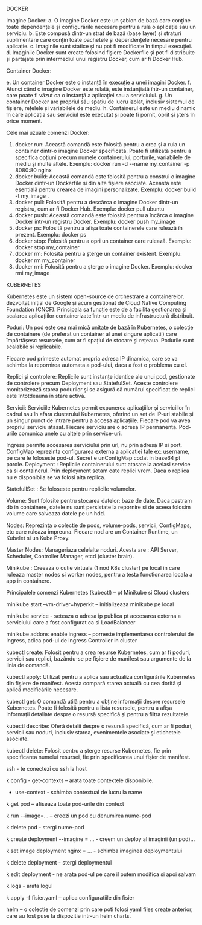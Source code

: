 DOCKER

Imagine Docker:
a.	O imagine Docker este un șablon de bază care conține toate dependențele și configurările necesare pentru a rula o aplicație sau un serviciu.
b.	Este compusă dintr-un strat de bază (base layer) și straturi suplimentare care conțin toate pachetele și dependențele necesare pentru aplicație.
c.	Imaginile sunt statice și nu pot fi modificate în timpul execuției.
d.	Imaginile Docker sunt create folosind fișiere Dockerfile și pot fi distribuite și partajate prin intermediul unui registru Docker, cum ar fi Docker Hub.

Container Docker:

e.	Un container Docker este o instanță în execuție a unei imagini Docker.
f.	Atunci când o imagine Docker este rulată, este instanțiată într-un container, care poate fi văzut ca o instanță a aplicației sau a serviciului.
g.	Un container Docker are propriul său spațiu de lucru izolat, inclusiv sistemul de fișiere, rețelele și variabilele de mediu.
h.	Containerul este un mediu dinamic în care aplicația sau serviciul este executat și poate fi pornit, oprit și șters în orice moment.

Cele mai uzuale comenzi Docker:

1.	docker run: Această comandă este folosită pentru a crea și a rula un container dintr-o imagine Docker specificată. Poate fi utilizată pentru a specifica opțiuni precum numele containerului, porturile, variabilele de mediu și multe altele.
Exemplu: docker run -d --name my_container -p 8080:80 nginx
2.	docker build: Această comandă este folosită pentru a construi o imagine Docker dintr-un Dockerfile și din alte fișiere asociate. Aceasta este esențială pentru crearea de imagini personalizate.
Exemplu: docker build -t my_image .
3.	docker pull: Folosită pentru a descărca o imagine Docker dintr-un registru, cum ar fi Docker Hub.
Exemplu: docker pull ubuntu
4.	docker push: Această comandă este folosită pentru a încărca o imagine Docker într-un registru Docker.
Exemplu: docker push my_image
5.	docker ps: Folosită pentru a afișa toate containerele care rulează în prezent.
Exemplu: docker ps
6.	docker stop: Folosită pentru a opri un container care rulează.
Exemplu: docker stop my_container
7.	docker rm: Folosită pentru a șterge un container existent.
Exemplu: docker rm my_container
8.	docker rmi: Folosită pentru a șterge o imagine Docker.
Exemplu: docker rmi my_image



KUBERNETES

Kubernetes este un sistem open-source de orchestrare a containerelor, dezvoltat inițial de Google și acum gestionat de Cloud Native Computing Foundation (CNCF). Principala sa funcție este de a facilita gestionarea și scalarea aplicațiilor containerizate într-un mediu de infrastructură distribuit.

Poduri: Un pod este cea mai mică unitate de bază în Kubernetes, o colecție de containere (de preferat un container al unei singure aplicatii) care împărtășesc resursele, cum ar fi spațiul de stocare și rețeaua. Podurile sunt scalabile și replicabile. 

Fiecare pod primeste automat propria adresa IP dinamica, care se va schimba la repornirea automata a pod-ului, daca a fost o problema cu el.

Replici și controlere: Replicile sunt instanțe identice ale unui pod, gestionate de controlere precum Deployment sau StatefulSet. Aceste controlere monitorizează starea podurilor și se asigură că numărul specificat de replici este întotdeauna în stare activă. 

Servicii: Serviciile Kubernetes permit expunerea aplicațiilor și serviciilor în cadrul sau în afara clusterului Kubernetes, oferind un set de IP-uri stabile și un singur punct de intrare pentru a accesa aplicațiile.
Fiecare pod va avea propriul serviciu atasat. Fiecare serviciu are o adresa IP permanenta. Pod-urile comunica unele cu altele prin service-uri.

Ingress permite accesarea serviciului prin url, nu prin adresa IP si port. ConfigMap reprezinta configurarea externa a aplicatiei tale ex: username, pe care le foloseste pod-ul. Secret e unConfigMap codat in base64 pt parole.
Deployment : Replicile containerului sunt atasate la acelasi service ca si containerul. Prin deployment setam cate replici vrem. Daca o replica nu e disponibila se va folosi alta replica.

StatefullSet : Se foloseste pentru replicile volumelor.

Volume: Sunt folosite pentru stocarea datelor: baze de date. Daca pastram db in containere, datele nu sunt persistate la repornire si de aceea folosim volume care salveaza datele pe un hdd.

Nodes: Reprezinta o colectie de pods, volume-pods, servicii, ConfigMaps, etc care ruleaza impreuna. Fiecare nod are un Container Runtime, un Kubelet si un Kube Proxy.

Master Nodes: Manageriaza celelalte noduri. Acesta are : API Server, Scheduler, Controller Manager, etcd (cluster brain).

Minikube : Creeaza o cutie virtuala (1 nod K8s cluster) pe local in care ruleaza master nodes si worker nodes, pentru a testa functionarea locala a app in containere. 

Principalele comenzi Kubernetes (kubectl) – pt Minikube si Cloud clusters

minikube start –vm-driver=hyperkit – initializeaza minikube pe local

minikube service <nume service> - seteaza o adresa ip publica pt accesarea externa a serviciului care a fost configurat ca si LoadBalancer

minikube addons enable ingress – porneste implementarea controlerului de Ingress, adica pod-ul de Ingress Controller in cluster

kubectl create: Folosit pentru a crea resurse Kubernetes, cum ar fi poduri, servicii sau replici, bazându-se pe fișiere de manifest sau argumente de la linia de comandă.

kubectl apply: Utilizat pentru a aplica sau actualiza configurările Kubernetes din fișiere de manifest. Acesta compară starea actuală cu cea dorită și aplică modificările necesare.

kubectl get: O comandă utilă pentru a obține informații despre resursele Kubernetes. Poate fi folosită pentru a lista resursele, pentru a afișa informații detaliate despre o resursă specifică și pentru a filtra rezultatele.

kubectl describe: Oferă detalii despre o resursă specifică, cum ar fi poduri, servicii sau noduri, inclusiv starea, evenimentele asociate și etichetele asociate.

kubectl delete: Folosit pentru a șterge resurse Kubernetes, fie prin specificarea numelui resursei, fie prin specificarea unui fișier de manifest.

ssh <host> - te conectezi cu ssh la host

k config  - get-contexts – arata toate contextele disponibile.
-	use-context <name> - schimba contextual de lucru la name

k get pod – afiseaza toate pod-urile din context

k run <nume-pod> --image=... – creezi un pod cu denumirea nume-pod

k delete pod <nume-pod> -  stergi nume-pod

k create deployment <nume> --imagine = … - creem un deploy <nume> al imaginii (un pod)…

k set image deployment <nume> nginx = … - schimba imaginea deploymentului

k delete deployment <nume> - stergi deploymentul

k edit deployment <nume> - ne arata pod-ul pe care il putem modifica si apoi salvam

k logs <nume> - arata logul

k apply -f fisier.yaml – aplica configuratiile din fisier

helm – o colectie de comenzi prin care poti folosi yaml files create anterior, care au fost puse la dispozitie intr-un helm charts.

